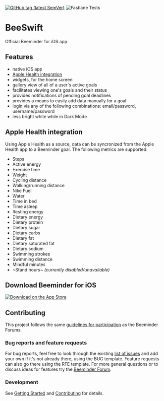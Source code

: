 [![GitHub tag (latest SemVer)](https://img.shields.io/github/v/tag/beeminder/BeeSwift?sort=semver)](https://github.com/beeminder/BeeSwift/tags)
![Fastlane Tests](https://github.com/beeminder/BeeSwift/actions/workflows/fastlane-tests.yml/badge.svg)


# BeeSwift
Official Beeminder for iOS app

## Features
 - native iOS app
 - [Apple Health integration](#apple-health-integration)
 - widgets, for the home screen
 - gallery view of all of a user's active goals
 - facilitates viewing one's goals and their status
 - provides notifications of pending goal deadlines
 - provides a means to easily add data manually for a goal
 - login via any of the following combinations: email/password, username/password
 - less bright white while in Dark Mode

## Apple Health integration

Using Apple Health as a source, data can be syncronized from the Apple Health app to a Beeminder goal. The following metrics are supported:
 - Steps
 - Active energy
 - Exercise time
 - Weight
 - Cycling distance
 - Walking/running distance
 - Nike Fuel
 - Water
 - Time in bed
 - Time asleep
 - Resting energy
 - Dietary energy
 - Dietary protein
 - Dietary sugar
 - Dietary carbs
 - Dietary fat
 - Dietary saturated fat
 - Dietary sodium
 - Swimming strokes
 - Swimming distance
 - Mindful minutes
 - ~Stand hours~ _(currently disabled/unavailable)_

## Download Beeminder for iOS

[![Download on the App Store](https://toolbox.marketingtools.apple.com/api/v2/badges/download-on-the-app-store/black/en-us?releaseDate=1346284800)](https://apps.apple.com/us/app/beeminder/id551869729?itscg=30200&itsct=apps_box_badge&mttnsubad=551869729)


## Contributing

This project follows the same [guidelines for participation](https://forum.beeminder.com/guidelines) as the Beeminder Forums.

### Bug reports and feature requests

For bug reports, feel free to look through the existing [list of issues](https://github.com/beeminder/BeeSwift/issues) and add your own if it's not already there, using the BUG template. Feature requests can also go there using the RFE template. For more general questions or to discuss ideas for features try the [Beeminder Forum](https://forum.beeminder.com).

### Development

See [Getting Started](GETTING_STARTED.md) and [Contributing](CONTRIBUTING.md) for details.
